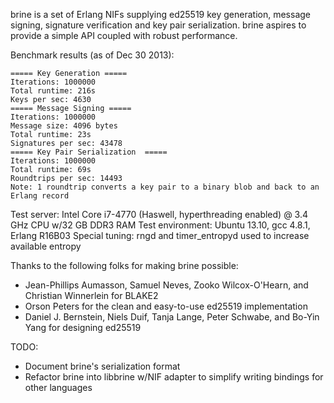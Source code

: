 brine is a set of Erlang NIFs supplying ed25519 key generation, message signing, signature verification and key pair serialization. brine aspires to provide a simple API coupled with robust performance.

Benchmark results (as of Dec 30 2013):

```
===== Key Generation =====
Iterations: 1000000
Total runtime: 216s
Keys per sec: 4630
===== Message Signing =====
Iterations: 1000000
Message size: 4096 bytes
Total runtime: 23s
Signatures per sec: 43478
===== Key Pair Serialization  =====
Iterations: 1000000
Total runtime: 69s
Roundtrips per sec: 14493
Note: 1 roundtrip converts a key pair to a binary blob and back to an Erlang record
```

Test server: Intel Core i7-4770 (Haswell, hyperthreading enabled) @ 3.4 GHz CPU w/32 GB DDR3 RAM
Test environment: Ubuntu 13.10, gcc 4.8.1, Erlang R16B03
Special tuning: rngd and timer_entropyd used to increase available entropy

Thanks to the following folks for making brine possible:

* Jean-Phillips Aumasson, Samuel Neves, Zooko Wilcox-O'Hearn, and Christian Winnerlein for BLAKE2
* Orson Peters for the clean and easy-to-use ed25519 implementation
* Daniel J. Bernstein, Niels Duif, Tanja Lange, Peter Schwabe, and Bo-Yin Yang for designing ed25519

TODO:
* Document brine's serialization format
* Refactor brine into libbrine w/NIF adapter to simplify writing bindings for other languages
